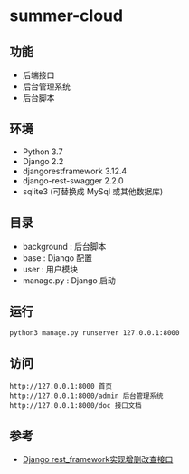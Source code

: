 # summer-cloud

## 功能

- 后端接口
- 后台管理系统
- 后台脚本

## 环境

- Python 3.7
- Django 2.2
- djangorestframework 3.12.4
- django-rest-swagger 2.2.0
- sqlite3 (可替换成 MySql 或其他数据库)

## 目录

- background : 后台脚本
- base : Django 配置
- user : 用户模块
- manage.py : Django 启动

## 运行

```
python3 manage.py runserver 127.0.0.1:8000
```

## 访问

```
http://127.0.0.1:8000 首页
http://127.0.0.1:8000/admin 后台管理系统
http://127.0.0.1:8000/doc 接口文档
```

## 参考

- [Django rest_framework实现增删改查接口](https://www.cnblogs.com/ghylpb/p/12115512.html)
